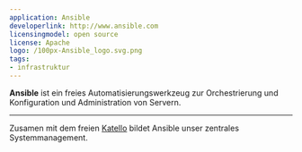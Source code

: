 ```yaml
---
application: Ansible
developerlink: http://www.ansible.com
licensingmodel: open source
license: Apache
logo: /100px-Ansible_logo.svg.png
tags:
- infrastruktur
---
```

__Ansible__ ist ein  freies Automatisierungswerkzeug zur Orchestrierung und Konfiguration und Administration von Servern.

---

Zusamen mit dem freien [Katello](/software/katello) bildet Ansible unser zentrales Systemmanagement.


